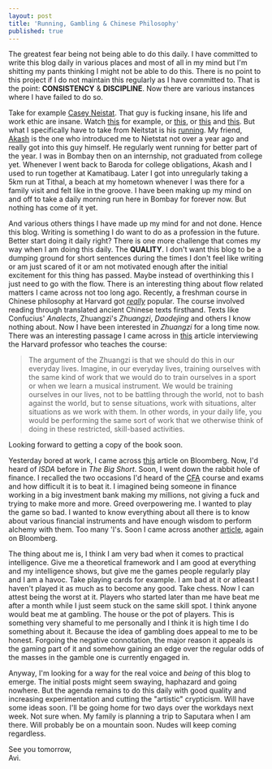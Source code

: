 ```yaml
---
layout: post
title: 'Running, Gambling & Chinese Philosophy'
published: true
---
```

The greatest fear being not being able to do this daily. I have committed to write this blog daily in various places and most of all in my mind but I'm shitting my pants thinking I might not be able to do this. There is no point to this project if I do not maintain this regularly as I have committed to. That is the point: **CONSISTENCY** & **DISCIPLINE**. Now there are various instances where I have failed to do so. 

Take for example [Casey Neistat](https://www.youtube.com/user/caseyneistat). That guy is fucking insane, his life and work ethic are insane. Watch [this](https://www.youtube.com/watch?v=DRe9DBosLD4) for example, or [this](https://www.youtube.com/watch?v=ZexvTZ1sV8U&t=317s), or [this](https://www.youtube.com/watch?v=JSJ_h3eZagU) and [this](https://www.youtube.com/watch?v=OWWUdxYFu2E). But what I specifically have to take from Neitstat is his [running](https://www.youtube.com/watch?v=hjvH9urPM24&t=21s). My friend, [Akash](https://www.instagram.com/aloft_visuals/) is the one who introduced me to Nietstat not over a year ago and really got into this guy himself. He regularly went running for better part of the year. I was in Bombay then on an internship, not graduated from college yet. Whenever I went back to Baroda for college obligations, Akash and I used to run together at Kamatibaug. Later I got into unregularly taking a 5km run at Tithal, a beach at my hometown whenever I was there for a family visit and felt like in the groove. I have been making up my mind on and off to take a daily morning run here in Bombay for forever now. But nothing has come of it yet. 

And various others things I have made up my mind for and not done. Hence this blog. Writing is something I do want to do as a profession in the future. Better start doing it daily right? There is one more challenge that comes my way when I am doing this daily. The **QUALITY**. I don't want this blog to be a dumping ground for short sentences during the times I don't feel like writing or am just scared of it or am not motivated enough after the initial excitement for this thing has passed. Maybe instead of overthinking this I just need to go with the flow. There is an interesting thing about flow related matters I came across not too long ago. Recently, a freshman course in Chinese philosophy at Harvard got [_really_](https://www.theatlantic.com/education/archive/2013/10/why-are-hundreds-of-harvard-students-studying-ancient-chinese-philosophy/280356/) popular. The course involved reading through translated ancient Chinese texts firsthand. Texts like Confucius' _Analects_, Zhuangzi's _Zhuangzi_, _Daodejing_ and others I know nothing about. Now I have been interested in _Zhuangzi_ for a long time now. There was an interesting passage I came across in [this](https://fivebooks.com/best-books/michael-puett-chinese-philosophy/) article interviewing the Harvard professor who teaches the course:

> The argument of the Zhuangzi is that we should do this in our everyday lives. Imagine, in our everyday lives, training ourselves with the same kind of work that we would do to train ourselves in a sport or when we learn a musical instrument. We would be training ourselves in our lives, not to be battling through the world, not to bash against the world, but to sense situations, work with situations, alter situations as we work with them. In other words, in your daily life, you would be performing the same sort of work that we otherwise think of doing in these restricted, skill-based activities.

Looking forward to getting a copy of the book soon.

Yesterday bored at work, I came across [this](https://www.bloomberg.com/news/features/2018-05-03/inside-the-world-s-most-elite-and-secret-traders-club) article on Bloomberg. Now, I'd heard of _ISDA_ before in _The Big Short_. Soon, I went down the rabbit hole of finance. I recalled the two occasions I'd heard of the [CFA](https://www.cfainstitute.org/programs/cfa) course and exams and how difficult it is to beat it. I imagined being someone in finance working in a big investment bank making my millions, not giving a fuck and trying to make more and more. Greed overpowering me. I wanted to play the game so bad. I wanted to know everything about all there is to know about various financial instruments and have enough wisdom to perform alchemy with them. Too many 'I's. Soon I came across another [article](https://www.bloomberg.com/news/features/2018-05-03/the-gambler-who-cracked-the-horse-racing-code), again on Bloomberg.

The thing about me is, I think I am very bad when it comes to practical intelligence. Give me a theoretical framework and I am good at everything and my intelligence shows, but give me the games people regularly play and I am a havoc. Take playing cards for example. I am bad at it or atleast I haven't played it as much as to become any good. Take chess. Now I can attest being the worst at it. Players who started later than me have beat me after a month while I just seem stuck on the same skill spot. I think anyone would beat me at gambling. The house or the pot of players. This is something very shameful to me personally and I think it is high time I do something about it. Because the idea of gambling does appeal to me to be honest. Forgoing the negative connotation, the major reason it appeals is the gaming part of it and somehow gaining an edge over the regular odds of the masses in the gamble one is currently engaged in. 

Anyway, I'm looking for a way for the real voice and _being_ of this blog to emerge. The initial posts might seem swaying, haphazard and going nowhere. But the agenda remains to do this daily with good quality and increasing experimentation and cutting the "artistic" crypticism. Will have some ideas soon. I'll be going home for two days over the workdays next week. Not sure when. My family is planning a trip to Saputara when I am there. Will probably be on a mountain soon. Nudes will keep coming regardless.

See you tomorrow,  
Avi.
